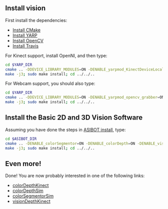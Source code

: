 ## Install vision


First install the dependencies:
- [Install CMake](https://github.com/roboticslab-uc3m/installation-guides/blob/develop/install_cmake.md)
- [Install YARP](https://github.com/roboticslab-uc3m/installation-guides/blob/develop/install_yarp.md)
- [Install OpenCV](https://github.com/roboticslab-uc3m/installation-guides/blob/develop/install_opencv.md)
- [Install Travis](https://github.com/roboticslab-uc3m/installation-guides/blob/develop/install_travis.md)
  
For Kinect support, install OpenNI, and then type:

```bash
cd $YARP_DIR
cmake .. -DDEVICE_LIBRARY_MODULES=ON -DENABLE_yarpmod_KinectDeviceLocal=ON
make -j3; sudo make install; cd ../../..
```

For Webcam support, you should also type:

```bash
cd $YARP_DIR
cmake .. -DDEVICE_LIBRARY_MODULES=ON -DENABLE_yarpmod_opencv_grabber=ON
make -j3; sudo make install; cd ../../..
```

## Install the Basic 2D and 3D Vision Software

Assuming you have done the steps in [ASIBOT install](asibot_install.md), type:

```bash
cd $ASIBOT_DIR
cmake .. -DENABLE_colorSegmentor=ON -DENABLE_colorDepth=ON -DENABLE_visionSegmentor=ON -DENABLE_visionDepth=ON
make -j3; sudo make install; cd ../../..
```

## Even more!

Done! You are now probably interested in one of the following links:
- [colorDepthKinect](http://robots.uc3m.es/dox-asibot-main/group__asibot__colorDepthKinect.html)
- [colorDepthSim](http://robots.uc3m.es/dox-asibot-main/group__asibot__colorDepthSim.html)
- [colorSegmentorSim](http://robots.uc3m.es/dox-asibot-main/group__asibot__colorSegmentorSim.html)
- [visionDepthKinect](http://robots.uc3m.es/dox-asibot-main/group__asibot__visionDepthKinect.html)
